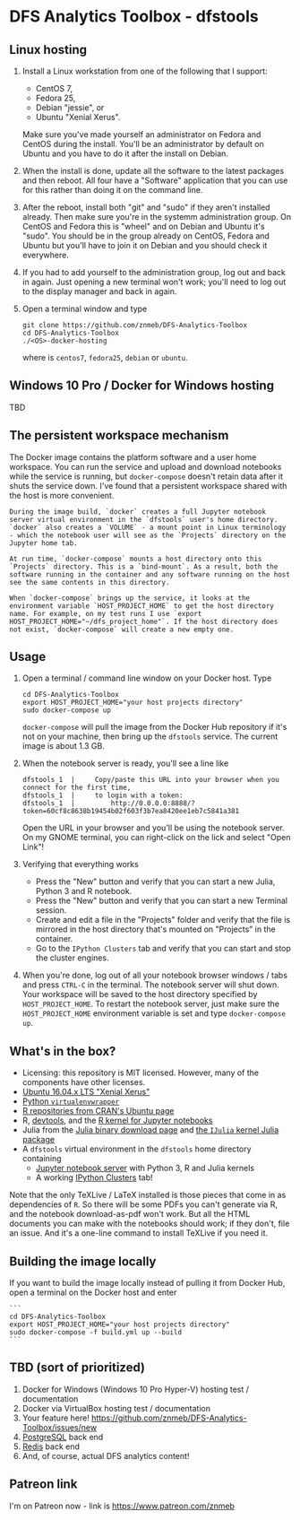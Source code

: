 # DFS Analytics Toolbox - dfstools

## Linux hosting
1. Install a Linux workstation from one of the following that I support:

    * CentOS 7,
    * Fedora 25,
    * Debian "jessie", or
    * Ubuntu "Xenial Xerus".

    Make sure you've made yourself an administrator on Fedora and CentOS during the install. You'll be an administrator by default on Ubuntu and you have to do it after the install on Debian.

2. When the install is done, update all the software to the latest packages and then reboot. All four have a "Software" application that you can use for this rather than doing it on the command line.

3. After the reboot, install both "git" and "sudo" if they aren't installed already. Then make sure you're in the systemm administration group. On CentOS and Fedora this is "wheel" and on Debian and Ubuntu it's "sudo". You should be in the group already on CentOS, Fedora and Ubuntu but you'll have to join it on Debian and you should check it everywhere.

4. If you had to add yourself to the administration group, log out and back in again. Just opening a new terminal won't work; you'll need to log out to the display manager and back in again.

5. Open a terminal window and type

    ```
    git clone https://github.com/znmeb/DFS-Analytics-Toolbox
    cd DFS-Analytics-Toolbox
    ./<OS>-docker-hosting
    ```

    where <OS> is `centos7`, `fedora25`, `debian` or `ubuntu`.

## Windows 10 Pro / Docker for Windows hosting
TBD

## The persistent workspace mechanism
The Docker image contains the platform software and a user home workspace. You can run the service and upload and download notebooks while the service is running, but `docker-compose` doesn't retain data after it shuts the service down. I've found that a persistent workspace shared with the host is more convenient.

    During the image build, `docker` creates a full Jupyter notebook server virtual environment in the `dfstools` user's home directory. `docker` also creates a `VOLUME` - a mount point in Linux terminology - which the notebook user will see as the `Projects` directory on the Jupyter home tab.

    At run time, `docker-compose` mounts a host directory onto this `Projects` directory. This is a `bind-mount`. As a result, both the software running in the container and any software running on the host see the same contents in this directory.

    When `docker-compose` brings up the service, it looks at the environment variable `HOST_PROJECT_HOME` to get the host directory name. For example, on my test runs I use `export HOST_PROJECT_HOME="~/dfs_project_home"`. If the host directory does not exist, `docker-compose` will create a new empty one.

## Usage
1. Open a terminal / command line window on your Docker host. Type

    ```
    cd DFS-Analytics-Toolbox
    export HOST_PROJECT_HOME="your host projects directory"
    sudo docker-compose up
    ```

   `docker-compose` will pull the image from the Docker Hub repository if it's not on your machine, then bring up the `dfstools` service. The current image is about 1.3 GB.

2. When the notebook server is ready, you'll see a line like

    ```
    dfstools_1  |     Copy/paste this URL into your browser when you connect for the first time,
    dfstools_1  |     to login with a token:
    dfstools_1  |         http://0.0.0.0:8888/?token=60cf8c8638b19454b02f603f3b7ea8420ee1eb7c5841a381
    ```

    Open the URL in your browser and you'll be using the notebook server. On my GNOME terminal, you can right-click on the lick and select "Open Link"!

3. Verifying that everything works

    * Press the "New" button and verify that you can start a new Julia, Python 3 and R notebook.
    * Press the "New" button and verify that you can start a new Terminal session.
    * Create and edit a file in the "Projects" folder and verify that the file is mirrored in the host directory that's mounted on "Projects" in the container.
    * Go to the `IPython Clusters` tab and verify that you can start and stop the cluster engines.

3. When you're done, log out of all your notebook browser windows / tabs and press `CTRL-C` in the terminal. The notebook server will shut down. Your workspace will be saved to the host directory specified by `HOST_PROJECT_HOME`. To restart the notebook server, just make sure the `HOST_PROJECT_HOME` environment variable is set and type `docker-compose up`.

## What's in the box?
* Licensing: this repository is MIT licensed. However, many of the components have other licenses.
* [Ubuntu 16.04.x LTS "Xenial Xerus"](https://store.docker.com/images/414e13de-f1ba-40d0-9867-08f2e5884b3f?tab=description)
* [Python `virtualenvwrapper`](https://virtualenvwrapper.readthedocs.io/en/latest/)
* [R repositories from CRAN's Ubuntu page](https://cran.r-project.org/bin/linux/ubuntu/)
* R, [devtools](https://github.com/hadley/devtools), and the [R kernel for Jupyter notebooks](https://irkernel.github.io/)
* Julia from the [Julia binary download page](http://julialang.org/downloads/) and [the `IJulia` kernel Julia package](https://github.com/JuliaLang/IJulia.jl)
* A `dfstools` virtual environment in the `dfstools` home directory containing
    * [Jupyter notebook server](https://jupyter.org/) with Python 3, R and Julia kernels
    * A working [IPython Clusters](https://ipyparallel.readthedocs.io/en/latest/) tab!

Note that the only TeXLive / LaTeX installed is those pieces that come in as dependencies of `R`. So there will be some PDFs you can't generate via R, and the notebook download-as-pdf won't work. But all the HTML documents you can make with the notebooks should work; if they don't, file an issue. And it's a one-line command to install TeXLive if you need it.

## Building the image locally
If you want to build the image locally instead of pulling it from Docker Hub, open a terminal on the Docker host and enter

    ```
    cd DFS-Analytics-Toolbox
    export HOST_PROJECT_HOME="your host projects directory"
    sudo docker-compose -f build.yml up --build
    ```

## TBD (sort of prioritized)
1. Docker for Windows (Windows 10 Pro Hyper-V) hosting test / documentation
1. Docker via VirtualBox hosting test / documentation
1. Your feature here! <https://github.com/znmeb/DFS-Analytics-Toolbox/issues/new>
1. [PostgreSQL](https://store.docker.com/images/022689bf-dfd8-408f-9e1c-19acac32e57b?tab=description) back end
1. [Redis](https://store.docker.com/images/1f6ef28b-3e48-4da1-b838-5bd8710a2053?tab=description) back end
1. And, of course, actual DFS analytics content!

## Patreon link
I'm on Patreon now - link is <https://www.patreon.com/znmeb>
